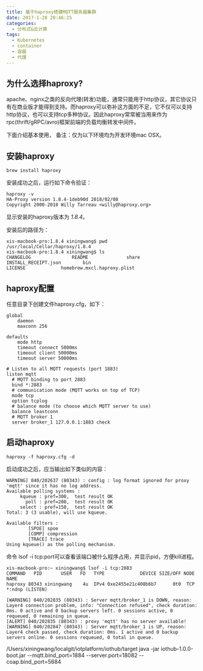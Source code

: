 ```yaml
---
title: 基于haproxy搭建MQTT服务器集群
date: 2017-1-28 20:46:25
categories:
  - 分布式&云计算
tags:
  - Kubernetes
  - container
  - 容器
  - 代理
---
```


## 为什么选择haproxy?
apache、nginx之类的反向代理(转发)功能，通常只能用于http协议，其它协议只有在商业版才能得到支持。而haproxy可以弥补这方面的不足，它不仅可以支持http协议，也可以支持tcp多种协议。因此haproxy常常被当用来作为rpc(thrift/gRPC/avro)框架前端的负载均衡转发中间件。

<!-- more -->
下面介绍基本使用， 备注：仅为以下环境均为开发环境mac OSX。

## 安装haproxy
```
brew install haproxy
```
安装成功之后，运行如下命令验证：
```
haproxy -v
HA-Proxy version 1.8.4-1deb90d 2018/02/08
Copyright 2000-2018 Willy Tarreau <willy@haproxy.org>
```
显示安装的haproxy版本为 *1.8.4*。

安装后的路径为：
```
xis-macbook-pro:1.8.4 xiningwang$ pwd
/usr/local/Cellar/haproxy/1.8.4
xis-macbook-pro:1.8.4 xiningwang$ ls
CHANGELOG      			README 				share
INSTALL_RECEIPT.json   		bin
LICENSE				homebrew.mxcl.haproxy.plist
```

## haproxy配置
任意目录下创建文件haproxy.cfg，如下：
```
global
    daemon
    maxconn 256

defaults
    mode http
    timeout connect 5000ms
    timeout client 50000ms
    timeout server 50000ms

# Listen to all MQTT requests (port 1883)
listen mqtt
  # MQTT binding to port 2883
  bind *:2883
  # communication mode (MQTT works on top of TCP)
  mode tcp
  option tcplog
  # balance mode (to choose which MQTT server to use)
  balance leastconn
  # MQTT broker 1
  server broker_1 127.0.0.1:1883 check
```

## 启动haproxy
```
haproxy -f haproxy.cfg -d
```

启动成功之后，应当输出如下类似的内容：
```
WARNING] 040/202637 (80343) : config : log format ignored for proxy 'mqtt' since it has no log address.
Available polling systems :
     kqueue : pref=300,  test result OK
       poll : pref=200,  test result OK
     select : pref=150,  test result OK
Total: 3 (3 usable), will use kqueue.

Available filters :
       	[SPOE] spoe
       	[COMP] compression
       	[TRACE] trace
Using kqueue() as the polling mechanism.
```

命令 lsof -i tcp:port可以查看该端口被什么程序占用，并显示pid，方便kill进程。
```
xis-macbook-pro:~ xiningwang$ lsof -i tcp:2883
COMMAND   PID       USER   FD   TYPE             DEVICE SIZE/OFF NODE NAME
haproxy 80343 xiningwang    4u  IPv4 0xe2455e21c408b6b7      0t0  TCP *:ndnp (LISTEN)
```


```
[WARNING] 040/202835 (80343) : Server mqtt/broker_1 is DOWN, reason: Layer4 connection problem, info: "Connection refused", check duration: 0ms. 0 active and 0 backup servers left. 0 sessions active, 0 requeued, 0 remaining in queue.
[ALERT] 040/202835 (80343) : proxy 'mqtt' has no server available!
[WARNING] 040/202847 (80343) : Server mqtt/broker_1 is UP, reason: Layer4 check passed, check duration: 0ms. 1 active and 0 backup servers online. 0 sessions requeued, 0 total in queue.
```
/Users/xiningwang/localgit/iotplatform/iothub/target
java -jar iothub-1.0.0-boot.jar --mqtt.bind_port=1884 --server.port=18082 --coap.bind_port=5684

